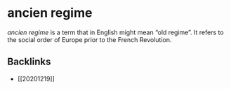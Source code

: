 # ancien regime

_ancien regime_ is a term that in English might mean &ldquo;old regime&rdquo;. It refers to the social order of Europe prior to the French Revolution.


<a id="orgae0fe27"></a>

## Backlinks

-   [[20201219]]
